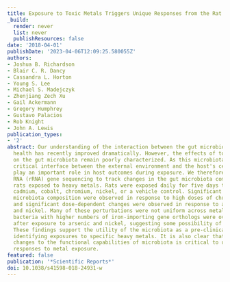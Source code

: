 ```yaml
---
title: Exposure to Toxic Metals Triggers Unique Responses from the Rat Gut Microbiota
_build:
  render: never
  list: never
  publishResources: false
date: '2018-04-01'
publishDate: '2023-04-06T12:09:25.580055Z'
authors:
- Joshua B. Richardson
- Blair C. R. Dancy
- Cassandra L. Horton
- Young S. Lee
- Michael S. Madejczyk
- Zhenjiang Zech Xu
- Gail Ackermann
- Gregory Humphrey
- Gustavo Palacios
- Rob Knight
- John A. Lewis
publication_types:
- '2'
abstract: Our understanding of the interaction between the gut microbiota and host
  health has recently improved dramatically. However, the effects of toxic metal exposure
  on the gut microbiota remain poorly characterized. As this microbiota creates a
  critical interface between the external environment and the host's cells, it may
  play an important role in host outcomes during exposure. We therefore used 16S ribosomal
  RNA (rRNA) gene sequencing to track changes in the gut microbiota composition of
  rats exposed to heavy metals. Rats were exposed daily for five days to arsenic,
  cadmium, cobalt, chromium, nickel, or a vehicle control. Significant changes to
  microbiota composition were observed in response to high doses of chromium and cobalt,
  and significant dose-dependent changes were observed in response to arsenic, cadmium
  and nickel. Many of these perturbations were not uniform across metals. However,
  bacteria with higher numbers of iron-importing gene orthologs were overly represented
  after exposure to arsenic and nickel, suggesting some possibility of a shared response.
  These findings support the utility of the microbiota as a pre-clinical tool for
  identifying exposures to specific heavy metals. It is also clear that characterizing
  changes to the functional capabilities of microbiota is critical to understanding
  responses to metal exposure.
featured: false
publication: '*Scientific Reports*'
doi: 10.1038/s41598-018-24931-w
---
```


